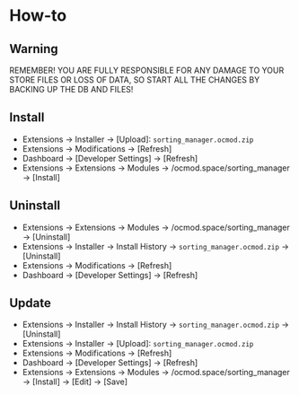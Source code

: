 # How-to

## Warning
REMEMBER! YOU ARE FULLY RESPONSIBLE FOR ANY DAMAGE TO YOUR STORE FILES OR LOSS OF DATA, SO START ALL THE CHANGES BY BACKING UP THE DB AND FILES!

## Install
* Extensions → Installer → [Upload]: `sorting_manager.ocmod.zip`
* Extensions → Modifications → [Refresh]
* Dashboard → [Developer Settings] → [Refresh]
* Extensions → Extensions → Modules → /ocmod.space/sorting_manager → [Install]

## Uninstall
* Extensions → Extensions → Modules → /ocmod.space/sorting_manager → [Uninstall]
* Extensions → Installer → Install History → `sorting_manager.ocmod.zip` → [Uninstall]
* Extensions → Modifications → [Refresh]
* Dashboard → [Developer Settings] → [Refresh]

## Update
* Extensions → Installer → Install History → `sorting_manager.ocmod.zip` → [Uninstall]
* Extensions → Installer → [Upload]: `sorting_manager.ocmod.zip`
* Extensions → Modifications → [Refresh]
* Dashboard → [Developer Settings] → [Refresh]
* Extensions → Extensions → Modules → /ocmod.space/sorting_manager → [Install] → [Edit] → [Save]
